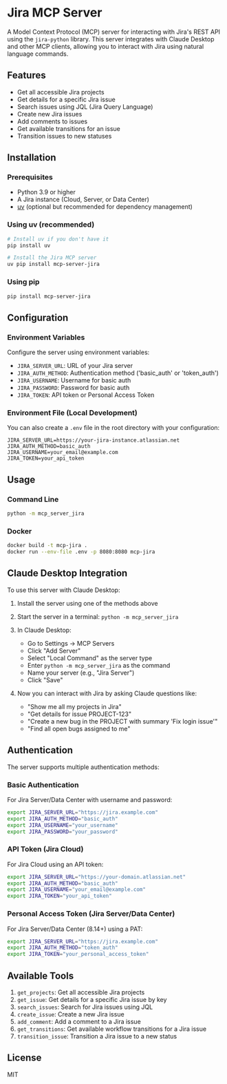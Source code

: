 # Jira MCP Server

A Model Context Protocol (MCP) server for interacting with Jira's REST API using the `jira-python` library. This server integrates with Claude Desktop and other MCP clients, allowing you to interact with Jira using natural language commands.

## Features

- Get all accessible Jira projects
- Get details for a specific Jira issue
- Search issues using JQL (Jira Query Language)
- Create new Jira issues
- Add comments to issues
- Get available transitions for an issue
- Transition issues to new statuses

## Installation

### Prerequisites

- Python 3.9 or higher
- A Jira instance (Cloud, Server, or Data Center)
- [uv](https://github.com/astral-sh/uv) (optional but recommended for dependency management)

### Using uv (recommended)

```bash
# Install uv if you don't have it
pip install uv

# Install the Jira MCP server
uv pip install mcp-server-jira
```

### Using pip

```bash
pip install mcp-server-jira
```

## Configuration

### Environment Variables

Configure the server using environment variables:

- `JIRA_SERVER_URL`: URL of your Jira server
- `JIRA_AUTH_METHOD`: Authentication method ('basic_auth' or 'token_auth')
- `JIRA_USERNAME`: Username for basic auth
- `JIRA_PASSWORD`: Password for basic auth
- `JIRA_TOKEN`: API token or Personal Access Token

### Environment File (Local Development)

You can also create a `.env` file in the root directory with your configuration:

```
JIRA_SERVER_URL=https://your-jira-instance.atlassian.net
JIRA_AUTH_METHOD=basic_auth
JIRA_USERNAME=your_email@example.com
JIRA_TOKEN=your_api_token
```

## Usage

### Command Line

```bash
python -m mcp_server_jira
```

### Docker

```bash
docker build -t mcp-jira .
docker run --env-file .env -p 8080:8080 mcp-jira
```

## Claude Desktop Integration

To use this server with Claude Desktop:

1. Install the server using one of the methods above
2. Start the server in a terminal: `python -m mcp_server_jira`
3. In Claude Desktop:
   - Go to Settings → MCP Servers
   - Click "Add Server"
   - Select "Local Command" as the server type
   - Enter `python -m mcp_server_jira` as the command
   - Name your server (e.g., "Jira Server")
   - Click "Save"

4. Now you can interact with Jira by asking Claude questions like:
   - "Show me all my projects in Jira"
   - "Get details for issue PROJECT-123"
   - "Create a new bug in the PROJECT with summary 'Fix login issue'"
   - "Find all open bugs assigned to me"

## Authentication

The server supports multiple authentication methods:

### Basic Authentication

For Jira Server/Data Center with username and password:

```bash
export JIRA_SERVER_URL="https://jira.example.com"
export JIRA_AUTH_METHOD="basic_auth"
export JIRA_USERNAME="your_username"
export JIRA_PASSWORD="your_password"
```

### API Token (Jira Cloud)

For Jira Cloud using an API token:

```bash
export JIRA_SERVER_URL="https://your-domain.atlassian.net"
export JIRA_AUTH_METHOD="basic_auth"
export JIRA_USERNAME="your_email@example.com"
export JIRA_TOKEN="your_api_token"
```

### Personal Access Token (Jira Server/Data Center)

For Jira Server/Data Center (8.14+) using a PAT:

```bash
export JIRA_SERVER_URL="https://jira.example.com"
export JIRA_AUTH_METHOD="token_auth"
export JIRA_TOKEN="your_personal_access_token"
```

## Available Tools

1. `get_projects`: Get all accessible Jira projects
2. `get_issue`: Get details for a specific Jira issue by key
3. `search_issues`: Search for Jira issues using JQL
4. `create_issue`: Create a new Jira issue
5. `add_comment`: Add a comment to a Jira issue
6. `get_transitions`: Get available workflow transitions for a Jira issue
7. `transition_issue`: Transition a Jira issue to a new status

## License

MIT
